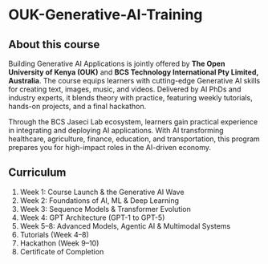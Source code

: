 # OUK-Generative-AI-Training

## About this course

Building Generative AI Applications is jointly offered by **The Open University of Kenya (OUK)** and **BCS Technology International Pty Limited, Australia**. The course equips learners with cutting-edge Generative AI skills for creating text, images, music, and videos. Delivered by AI PhDs and industry experts, it blends theory with practice, featuring weekly tutorials, hands-on projects, and a final hackathon.

Through the BCS Jaseci Lab ecosystem, learners gain practical experience in integrating and deploying AI applications. With AI transforming healthcare, agriculture, finance, education, and transportation, this program prepares you for high-impact roles in the AI-driven economy.

## Curriculum
1. Week 1: Course Launch & the Generative AI Wave
2. Week 2: Foundations of AI, ML & Deep Learning
3. Week 3: Sequence Models & Transformer Evolution
4. Week 4: GPT Architecture (GPT-1 to GPT-5)
5. Week 5–8: Advanced Models, Agentic AI & Multimodal Systems
6. Tutorials (Week 4–8)
7. Hackathon (Week 9–10)
8. Certificate of Completion
